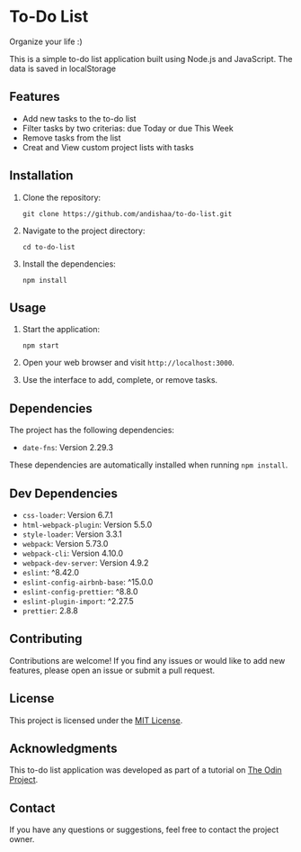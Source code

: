 # To-Do List

Organize your life :)

This is a simple to-do list application built using Node.js and JavaScript.
The data is saved in localStorage

## Features

- Add new tasks to the to-do list
- Filter tasks by two criterias: due Today or due This Week
- Remove tasks from the list
- Creat and View custom project lists with tasks

## Installation

1. Clone the repository:

   ```shell
   git clone https://github.com/andishaa/to-do-list.git
   ```

2. Navigate to the project directory:

   ```shell
   cd to-do-list
   ```

3. Install the dependencies:

   ```shell
   npm install
   ```

## Usage

1. Start the application:

   ```shell
   npm start
   ```

2. Open your web browser and visit `http://localhost:3000`.

3. Use the interface to add, complete, or remove tasks.

## Dependencies

The project has the following dependencies:

- `date-fns`: Version 2.29.3

These dependencies are automatically installed when running `npm install`.

## Dev Dependencies

- `css-loader`: Version 6.7.1
- `html-webpack-plugin`: Version 5.5.0
- `style-loader`: Version 3.3.1
- `webpack`: Version 5.73.0
- `webpack-cli`: Version 4.10.0
- `webpack-dev-server`: Version 4.9.2
- `eslint`: ^8.42.0
- `eslint-config-airbnb-base`: ^15.0.0
- `eslint-config-prettier`: ^8.8.0
- `eslint-plugin-import`: ^2.27.5
- `prettier`: 2.8.8

## Contributing

Contributions are welcome! If you find any issues or would like to add new features, please open an issue or submit a pull request.

## License

This project is licensed under the [MIT License](LICENSE).

## Acknowledgments

This to-do list application was developed as part of a tutorial on [The Odin Project](https://www.theodinproject.com/lessons/node-path-javascript-todo-list).

## Contact

If you have any questions or suggestions, feel free to contact the project owner.
